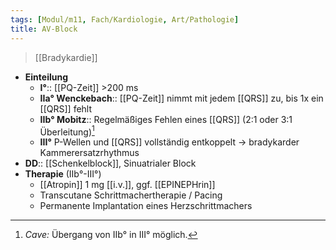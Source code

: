 ```yaml
---
tags: [Modul/m11, Fach/Kardiologie, Art/Pathologie]
title: AV-Block
---
```

> [[Bradykardie]]
- **Einteilung**
	- **I°**:: [[PQ-Zeit]] >200 ms
	- **IIa° Wenckebach**:: [[PQ-Zeit]] nimmt mit jedem [[QRS]] zu, bis 1x ein [[QRS]] fehlt
	- **IIb° Mobitz**:: Regelmäßiges Fehlen eines [[QRS]] (2:1 oder 3:1 Überleitung)[^1]
	- **III°** P-Wellen und [[QRS]] vollständig entkoppelt → bradykarder Kammerersatzrhythmus
- **DD**:: [[Schenkelblock]], Sinuatrialer Block
- **Therapie** (IIb°-III°)
	- [[Atropin]] 1 mg [[i.v.]], ggf. [[EPINEPHrin]]
	- Transcutane Schrittmachertherapie / Pacing
	- Permanente Implantation eines Herzschrittmachers

[^1]: *Cave:* Übergang von IIb° in III° möglich.